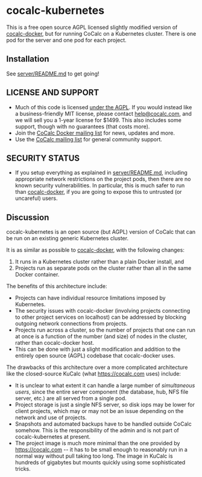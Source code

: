 # cocalc-kubernetes

This is a free open source AGPL licensed slightly modified version of [cocalc-docker](https://github.com/sagemathinc/cocalc-docker), but for running CoCalc on a Kubernetes cluster.  There is one pod for the server and one pod for each project.

## Installation

See [server/README.md](./server/README.md) to get going!

## LICENSE AND SUPPORT

  - Much of this code is licensed [under the AGPL](https://en.wikipedia.org/wiki/Affero_General_Public_License). If you would instead like a business-friendly MIT license, please contact [help@cocalc.com](mailto:help@cocalc.com), and we will sell you a 1-year license for $1499.  This also includes some support, though with no guarantees (that costs more).
  - Join the [CoCalc Docker mailing list](https://groups.google.com/a/sagemath.com/group/cocalc-docker) for news, updates and more.
  - Use the [CoCalc mailing list](https://groups.google.com/forum/?fromgroups#!forum/cocalc) for general community support.

## SECURITY STATUS

  - If you setup everything as explained in [server/README.md](./server/README.md), including appropriate network restrictions on the project pods, then there are no known security vulnerabilities.  In particular, this is much safer to run than [cocalc-docker](https://github.com/sagemathinc/cocalc-docker), if you are going to expose this to untrusted (or uncareful) users.

## Discussion

cocalc-kubernetes is an open source (but AGPL) version of CoCalc that can be run on an existing generic Kubernetes cluster.

It is as similar as possible to [cocalc-docker](https://github.com/sagemathinc/cocalc-docker), with the following changes:
  1. It runs in a Kubernetes cluster rather than a plain Docker install, and
  2. Projects run as separate pods on the cluster rather than all in the same Docker container.

The benefits of this architecture include:
  - Projects can have individual resource limitations imposed by Kubernetes.
  - The security issues with cocalc-docker (involving projects connecting to other project services on localhost) can be addressed by blocking outgoing network connections from projects.
  - Projects run across a cluster, so the number of projects that one can run at once is a function of the number (and size) of nodes in the cluster, rather than cocalc-docker host.
  - This can be done with just a slight modification and addition to the entirely open source (AGPL) codebase that cocalc-docker uses.
  
The drawbacks of this architecture over a more complicated architecture like the closed-source KuCalc (what https://cocalc.com uses) include:
  - It is unclear to what extent it can handle a large number of *simultaneous users*, since the entire server component (the database, hub, NFS file server, etc.) are all served from a single pod.
  - Project storage is just a single NFS server, so disk iops may be lower for client projects, which may or may not be an issue depending on the network and use of projects.
  - Snapshots and automated backups have to be handled outside CoCalc somehow.  This is the responsibility of the admin and is not part of cocalc-kubernetes at present.
  - The project image is much more minimal than the one provided by https://cocalc.com -- it has to be small enough to reasonably run in a normal way without pull taking too long.  The image in KuCalc is hundreds of gigabytes but mounts quickly using some sophisticated tricks.
